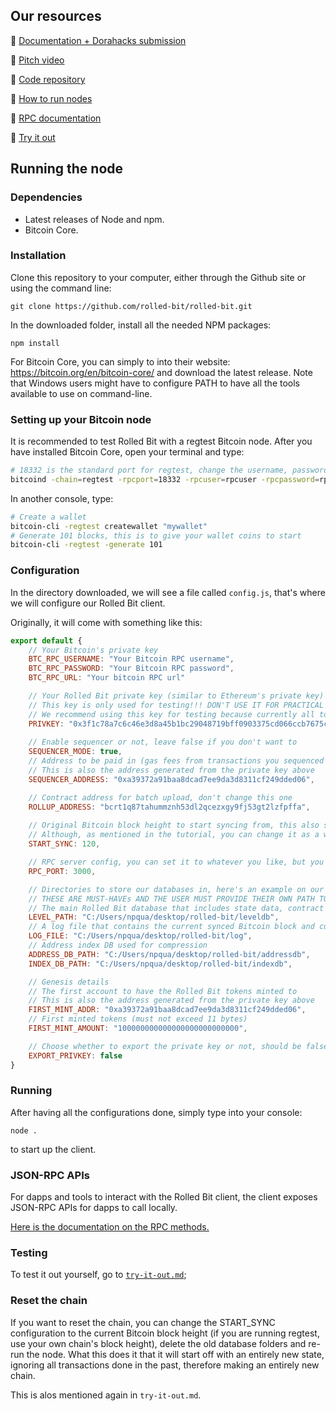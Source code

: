 ## Our resources

🧷 [Documentation + Dorahacks submission](https://dorahacks.io/buidl/6503)

🧷 [Pitch video](https://youtu.be/k-ocFe_NTvE)

🧷 [Code repository](https://github.com/rolled-bit/rolled-bit/)

🧷 [How to run nodes](https://github.com/rolled-bit/rolled-bit/blob/main/README.md)

🧷 [RPC documentation](https://github.com/artlayer/artlayer/blob/main/RPC.md)

🧷 [Try it out](https://github.com/rolled-bit/rolled-bit/blob/main/try-it-out.md)

## Running the node

### Dependencies

* Latest releases of Node and npm.
* Bitcoin Core.

### Installation

Clone this repository to your computer, either through the Github site or using the command line:

```
git clone https://github.com/rolled-bit/rolled-bit.git
```

In the downloaded folder, install all the needed NPM packages:

```
npm install 
```

For Bitcoin Core, you can simply to into their website: https://bitcoin.org/en/bitcoin-core/ and download the latest release. Note that Windows users might have to configure PATH to have all the tools available to use on command-line.

### Setting up your Bitcoin node

It is recommended to test Rolled Bit with a regtest Bitcoin node. After you have installed Bitcoin Core, open your terminal and type:

```sh
# 18332 is the standard port for regtest, change the username, password and fallback fee if you want
bitcoind -chain=regtest -rpcport=18332 -rpcuser=rpcuser -rpcpassword=rpcpass -fallbackfee=0.000001
```

In another console, type:

```sh
# Create a wallet
bitcoin-cli -regtest createwallet "mywallet"
# Generate 101 blocks, this is to give your wallet coins to start
bitcoin-cli -regtest -generate 101
```

### Configuration

In the directory downloaded, we will see a file called `config.js`, that's where we will configure our Rolled Bit client.

Originally, it will come with something like this:

```js
export default {
    // Your Bitcoin's private key
    BTC_RPC_USERNAME: "Your Bitcoin RPC username",
    BTC_RPC_PASSWORD: "Your Bitcoin RPC password",
    BTC_RPC_URL: "Your bitcoin RPC url"

    // Your Rolled Bit private key (similar to Ethereum's private key)
    // This key is only used for testing!!! DON'T USE IT FOR PRACTICAL PURPOSES!
    // We recommend using this key for testing because currently all tokens are minted to this account
    PRIVKEY: "0x3f1c78a7c6c46e3d8a45b1bc29048719bff0903375cd066ccb7675ce4c77752e",
    
    // Enable sequencer or not, leave false if you don't want to
    SEQUENCER_MODE: true,
    // Address to be paid in (gas fees from transactions you sequenced will bet transferred to this address)
    // This is also the address generated from the private key above
    SEQUENCER_ADDRESS: "0xa39372a91baa8dcad7ee9da3d8311cf249dded06",

    // Contract address for batch upload, don't change this one
    ROLLUP_ADDRESS: "bcrt1q87tahummznh53dl2qcezxgy9fj53gt2lzfpffa",
    
    // Original Bitcoin block height to start syncing from, this also should not be changed
    // Although, as mentioned in the tutorial, you can change it as a way to reset the chain
    START_SYNC: 120,

    // RPC server config, you can set it to whatever you like, but you should just leave it 3000 cause our tests use it.
    RPC_PORT: 3000,

    // Directories to store our databases in, here's an example on our computer.
    // THESE ARE MUST-HAVEs AND THE USER MUST PROVIDE THEIR OWN PATH TO HAVE THE DATABASE STORED
    // The main Rolled Bit database that includes state data, contract storage, etc.
    LEVEL_PATH: "C:/Users/npqua/desktop/rolled-bit/leveldb",
    // A log file that contains the current synced Bitcoin block and current address index
    LOG_FILE: "C:/Users/npqua/desktop/rolled-bit/log",
    // Address index DB used for compression
    ADDRESS_DB_PATH: "C:/Users/npqua/desktop/rolled-bit/addressdb",
    INDEX_DB_PATH: "C:/Users/npqua/desktop/rolled-bit/indexdb",

    // Genesis details
    // The first account to have the Rolled Bit tokens minted to
    // This is also the address generated from the private key above
    FIRST_MINT_ADDR: "0xa39372a91baa8dcad7ee9da3d8311cf249dded06",
    // First minted tokens (must not exceed 11 bytes)
    FIRST_MINT_AMOUNT: "100000000000000000000000000",

    // Choose whether to export the private key or not, should be false unless you are doing something really special and dangerous.
    EXPORT_PRIVKEY: false
}
```

### Running 

After having all the configurations done, simply type into your console:

```
node .
```

to start up the client.

### JSON-RPC APIs

For dapps and tools to interact with the Rolled Bit client, the client exposes JSON-RPC APIs for dapps to call locally.

[Here is the documentation on the RPC methods.](./RPC.md)

### Testing

To test it out yourself, go to [`try-it-out.md`](./try-it-out.md);

### Reset the chain

If you want to reset the chain, you can change the START_SYNC configuration to the current Bitcoin block height (if you are running regtest, use your own chain's block height), delete the old database folders and re-run the node. What this does it that it will start off with an entirely new state, ignoring all transactions done in the past, therefore making an entirely new chain.

This is alos mentioned again in `try-it-out.md`.

